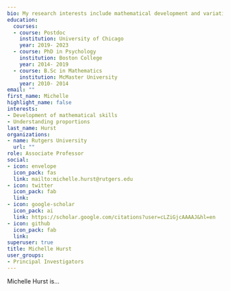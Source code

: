 ```yaml
---
bio: My research interests include mathematical development and variations in performance across contexts.
education:
  courses:
  - course: Postdoc 
    institution: University of Chicago
    year: 2019- 2023
  - course: PhD in Psychology
    institution: Boston College
    year: 2014- 2019
  - course: B.Sc in Mathematics
    institution: McMaster University
    year: 2010- 2014
email: ""
first_name: Michelle
highlight_name: false
interests:
- Development of mathematical skills
- Understanding proportions
last_name: Hurst
organizations:
- name: Rutgers University
  url: ""
role: Associate Professor 
social:
- icon: envelope
  icon_pack: fas
  link: mailto:michelle.hurst@rutgers.edu
- icon: twitter
  icon_pack: fab
  link: 
- icon: google-scholar
  icon_pack: ai
  link: https://scholar.google.com/citations?user=cLZiGjcAAAAJ&hl=en
- icon: github
  icon_pack: fab
  link: 
superuser: true
title: Michelle Hurst
user_groups:
- Principal Investigators
---
```


Michelle Hurst is...

